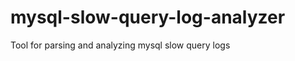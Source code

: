 mysql-slow-query-log-analyzer
=============================

Tool for parsing and analyzing mysql slow query logs